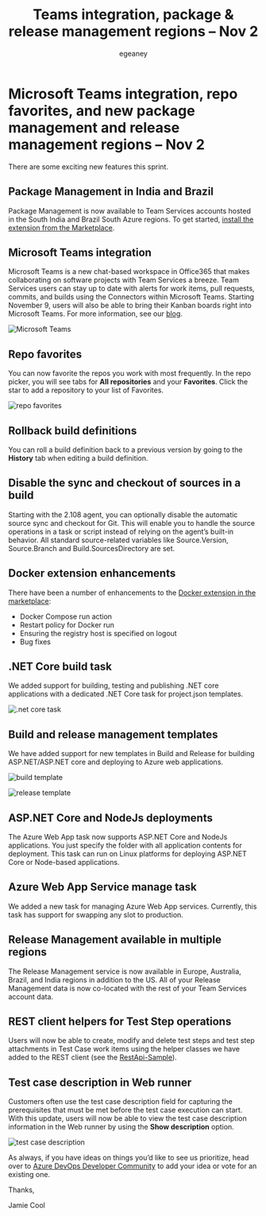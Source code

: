 ﻿---
title: Teams integration, package & release management regions – Nov 2
description: VSTS release notes for Nov 2 2016
ms.ContentId: 171e69be-42f9-48f1-af6d-c08ed0093f92
ms.prod: devops
ms.technology: devops-release-notes
ms.author: egeaney
author: egeaney
ms.date: 11/02/2016
---

# Microsoft Teams integration, repo favorites, and new package management and release management regions – Nov 2

There are some exciting new features this sprint.

## Package Management in India and Brazil
Package Management is now available to Team Services accounts hosted in the South India and Brazil South Azure regions. To get started, [install the extension from the Marketplace](https://marketplace.visualstudio.com/items?itemName=ms.feed).

## Microsoft Teams integration
Microsoft Teams is a new chat-based workspace in Office365 that makes collaborating on software projects with Team Services a breeze. Team Services users can stay up to date with alerts for work items, pull requests, commits, and builds using the Connectors within Microsoft Teams. Starting November 9, users will also be able to bring their Kanban boards right into Microsoft Teams. For more information, see our [blog](https://blogs.msdn.microsoft.com/visualstudioalm/2016/11/02/microsoft-teams-integration-with-team-services/).

![Microsoft Teams](media/11_02_10.png)

## Repo favorites
You can now favorite the repos you work with most frequently. In the repo picker, you will see tabs for __All repositories__ and your __Favorites__. Click the star to add a repository to your list of Favorites. 

![repo favorites](media/11_02_01.png)

## Rollback build definitions
You can roll a build definition back to a previous version by going to the __History__ tab when editing a build definition.

## Disable the sync and checkout of sources in a build
Starting with the 2.108 agent, you can optionally disable the automatic source sync and checkout for Git. This will enable you to handle the source operations in a task or script instead of relying on the agent&rsquo;s built-in behavior. All standard source-related variables like Source.Version, Source.Branch and Build.SourcesDirectory are set.

## Docker extension enhancements 
There have been a number of enhancements to the [Docker extension in the marketplace](https://marketplace.visualstudio.com/items?itemName=ms-vscs-rm.docker):
* Docker Compose run action
* Restart policy for Docker run
* Ensuring the registry host is specified on logout
* Bug fixes

## .NET Core build task
We added support for building, testing and publishing .NET core applications with a dedicated .NET Core task for project.json templates. 

![.net core task](media/11_02_08.png)

## Build and release management templates 
We have added support for new templates in Build and Release for building ASP.NET/ASP.NET core and deploying to Azure web applications.

![build template](media/11_02_06.png)

![release template](media/11_02_07.png)

## ASP.NET Core and NodeJs deployments
The Azure Web App task now supports ASP.NET Core and NodeJs applications. You just specify the folder with all application contents for deployment. This task can run on Linux platforms for deploying ASP.NET Core or Node-based applications.

## Azure Web App Service manage task
We added a new task for managing Azure Web App services. Currently, this task has support for swapping any slot to production. 

## Release Management available in multiple regions
The Release Management service is now available in Europe, Australia, Brazil, and India regions in addition to the US. All of your Release Management data is now co-located with the rest of your Team Services account data.

## REST client helpers for Test Step operations
Users will now be able to create, modify and delete test steps and test step attachments in Test Case work items using the helper classes we have added to the REST client  (see the [RestApi-Sample](https://github.com/pankagar/RESTApi-Sample)).

## Test case description in Web runner
Customers often use the test case description field for capturing the prerequisites that must be met before the test case execution can start. With this update, users will now be able to view the test case description information in the Web runner by using the __Show description__ option.

![test case description](media/11_02_05.png)

As always, if you have ideas on things you’d like to see us prioritize, head over to [Azure DevOps Developer Community](https://developercommunity.visualstudio.com/spaces/21/index.html) to add your idea or vote for an existing one.

Thanks,

Jamie Cool

